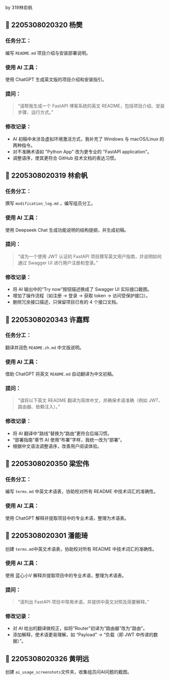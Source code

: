 by 319林俞帆
## 👤 2205308020320 杨樊

### 任务分工：
编写 `README.md` 项目介绍与安装部署说明。

### 使用 AI 工具：
使用 ChatGPT 生成英文版的项目介绍和安装指引。

### 提问：
> “请帮我生成一个 FastAPI 博客系统的英文 README，包括项目介绍、安装步骤、运行方式。”

### 修改记录：
- AI 初稿中未涉及虚拟环境激活方式，我补充了 Windows 与 macOS/Linux 的两种指令。
- 对不准确术语如 "Python App" 改为更专业的 "FastAPI application"。
- 调整语序，使其更符合 GitHub 技术文档的表达习惯。

## 👤 2205308020319 林俞帆

### 任务分工：
撰写 `modification_log.md` ，编写组员分工。

### 使用 AI 工具：
使用 Deepseek Chat 生成功能说明的结构提纲，并生成初稿。

### 提问：
> “请为一个使用 JWT 认证的 FastAPI 项目撰写英文用户指南，并说明如何通过 Swagger UI 进行用户注册和登录。”

### 修改记录：
- 将 AI 输出中的“Try now”按钮描述换成了 Swagger UI 实际接口截图。
- 增加了操作流程（如注册 → 登录 → 获取 token → 访问受保护接口）。
- 删除冗余接口描述，只保留项目已有的 4 个接口文档。

## 👤 2205308020343 许嘉辉

### 任务分工：
翻译并润色 `README.zh.md` 中文版说明。

### 使用 AI 工具：
借助 ChatGPT 将英文 `README.md` 自动翻译为中文初稿。

### 提问：
> “请将以下英文 README 翻译为简体中文，并确保术语准确（例如 JWT、路由器、依赖注入）。”

### 修改记录：
- 将 AI 翻译中“路线”替换为“路由”更符合后端习惯。
- “部署指南”章节 AI 使用“布署”字样，我统一改为“部署”。
- 根据中文语法调整语序，改善用户阅读体验。

## 👤 2205308020350 梁宏伟

### 任务分工：
编写 `terms.md` 中英文术语表，协助校对所有 README 中技术词汇的准确性。
### 使用 AI 工具：
使用 ChatGPT 解释并提取项目中的专业术语，整理为术语表。

## 👤 2205308020301 潘能琦
创建 `terms.md`中英文术语表，协助校对所有 README 中技术词汇的准确性。
### 使用 AI 工具：
使用 蓝心小V 解释并提取项目中的专业术语，整理为术语表。
### 提问：
> “请列出 FastAPI 项目中常用术语，并提供中英文对照及简要解释。”
### 修改记录：
- 对 AI 给出的翻译做校正，如将“Router”初译为“路由器”改为“路由”。
- 添加解释，使术语更易理解，如 “Payload” → “负载（即 JWT 中传递的数据）”。

## 👤 2205308020326 黄明远
创建 `ai_usage_screenshots`文件夹，收集组员问AI问题的截图。